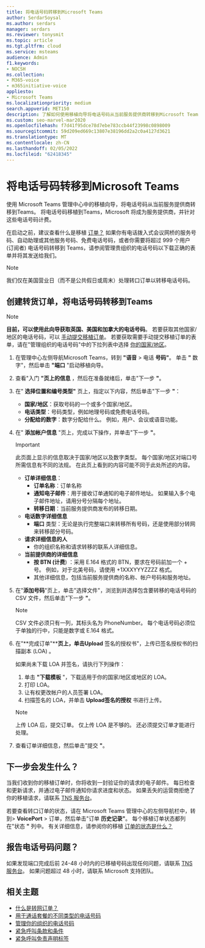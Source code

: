 ```yaml
---
title: 将电话号码转移到Microsoft Teams
author: SerdarSoysal
ms.author: serdars
manager: serdars
ms.reviewer: tonysmit
ms.topic: article
ms.tgt.pltfrm: cloud
ms.service: msteams
audience: Admin
f1.keywords:
- NOCSH
ms.collection:
- M365-voice
- m365initiative-voice
appliesto:
- Microsoft Teams
ms.localizationpriority: medium
search.appverid: MET150
description: 了解如何使用移植向导将电话号码从当前服务提供商转移到Microsoft Teams。
ms.custom: seo-marvel-mar2020
ms.openlocfilehash: f7d41f95dce78d7ebe783ccb44f23998c0898009
ms.sourcegitcommit: 59d209ed669c13807e38196dd2a2c0a4127d3621
ms.translationtype: MT
ms.contentlocale: zh-CN
ms.lasthandoff: 02/05/2022
ms.locfileid: "62418345"
---
```

# <a name="transfer-phone-numbers-to-microsoft-teams"></a>将电话号码转移到Microsoft Teams

使用 Microsoft Teams 管理中心中的移植向导，将电话号码从当前服务提供商转移到Teams。 将电话号码移植到Teams，Microsoft 将成为服务提供商，并针对这些电话号码计费。

在启动之前，建议查看什么是移植 [订单？](port-order-overview.md) 如果你有电话拨入式会议网桥的服务号码、自动助理或其他服务号码、免费电话号码，或者你需要将超过 999 个用户 (订阅者) 电话号码转移到 Teams，请参阅管理贵组织的电话号码以下载正确的表单并将其发送给我们。[](../manage-phone-numbers-for-your-organization/manage-phone-numbers-for-your-organization.md)

  > [!NOTE]
  > 我们仅在美国营业日（而不是公共假日或周末）处理转口订单以转移电话号码。

## <a name="create-a-port-order-and-transfer-your-phone-numbers-to-teams"></a>创建转货订单，将电话号码转移到Teams

> [!NOTE]
> **目前，可以使用此向导获取英国、美国和加拿大的电话号码**。 若要获取其他国家/地区的电话号码，可以 [手动提交移植订单](manually-submit-port-order.md)。 若要获取需要手动提交移植订单的表单，请在"管理组织的电话号码"中的下拉列表中选择 [你的国家/地区](../manage-phone-numbers-for-your-organization/manage-phone-numbers-for-your-organization.md)。

1. 在管理中心左侧导航Microsoft Teams，转到 **"语音** > 电话 **号码"**。 单击 **"** 数字"，然后单击 **"端口** "启动移植向导。
2. 查看"入门 **"页上的信息** ，然后在准备就绪后，单击"下一步 **"**。
3. 在" **选择位置和编号类型"** 页上，指定以下内容，然后单击"下一步 **"**：

    - **国家/地区**：获取号码的一个或多个国家/地区。
    - **电话类型**：号码类型，例如地理号码或免费电话号码。
    - **分配给的数字**：数字分配给什么。 例如，用户、会议或语音功能。

4. 在" **添加帐户信息** "页上，完成以下操作，并单击"下一步 **"**。

    > [!IMPORTANT]
    > 此页面上显示的信息取决于国家/地区以及数字类型。 每个国家/地区对端口号所需信息有不同的法规。 在此页上看到的内容可能不同于此处所述的内容。

    - **订单详细信息**： 
        - **订单名称**：订单名称
        - **通知电子邮件**：用于接收订单通知的电子邮件地址。 如果输入多个电子邮件地址，请用分号分隔每个地址。
        - **转移日期**：当前服务提供商发布的转移日期。
    - **电话数字详细信息**
        - **端口** 类型：无论是执行完整端口来转移所有号码，还是使用部分转网来转移部分号码。
    - **请求详细信息的人**  
        - 你的组织名称和请求转移的联系人详细信息。
    - **当前提供商的详细信息**
        - **按 BTN (计费**) ：采用 E.164 格式的 BTN，要求在号码前加一个 + 号。 例如，对于北美号码，请使用 +1XXXYYYZZZZ 格式。
        - 其他详细信息，包括当前服务提供商的名称、帐户号码和服务地址。
            
5. 在"**添加号码**"页上，单击"选择文件"，浏览到并选择包含要转移的电话号码的 CSV 文件，然后单击"下一步 **"**。  

    > [!NOTE]
    > CSV 文件必须只有一列，其标头名为 PhoneNumber。 每个电话号码必须位于单独的行中，只能是数字或 E.164 格式。

6. 在"**完成订单"****页上，单击Upload** 签名的授权书"，上传已签名授权书的扫描副本 (LOA) 。

    如果尚未下载 LOA 并签名，请执行下列操作：
    
    1. 单击 **"下载模板** "，下载适用于你的国家/地区或地区的 LOA。 
    2. 打印 LOA。
    3. 让有权更改帐户的人员签署 LOA。
    4. 扫描签名的 LOA，并单击 **Upload签名的授权** 书进行上传。

    > [!NOTE]
    > 上传 LOA 后，提交订单。 仅上传 LOA 是不够的。 还必须提交订单才能进行处理。

7. 查看订单详细信息，然后单击"提交 **"**。


## <a name="what-happens-next"></a>下一步会发生什么？

当我们收到你的移植订单时，你将收到一封验证你的请求的电子邮件。 每日检查和更新请求，并通过电子邮件通知你请求进度和状态。 如果丢失的运营商拒绝了你的移植请求，请联系 [TNS 服务台](../manage-phone-numbers-for-your-organization/contact-tns-service-desk.md)。

若要查看转口订单的状态，请在 Microsoft Teams 管理中心的左侧导航栏中，转到> **VoicePort** >  订单，然后单击"订单 **历史记录"**。 每个移植订单状态都列在"状态 **"** 列中。 有关详细信息，请参阅你的移植 [订单的状态是什么？](port-order-status.md)


## <a name="reporting-telephone-number-issues"></a>报告电话号码问题？
如果发现端口完成后前 24-48 小时内的已移植号码出现任何问题，请联系 [TNS 服务台](../manage-phone-numbers-for-your-organization/contact-tns-service-desk.md)。 如果问题超过 48 小时，请联系 Microsoft 支持团队。

## <a name="related-topics"></a>相关主题

- [什么是转网订单？](port-order-overview.md)
- [用于通话套餐的不同类型的电话号码](../different-kinds-of-phone-numbers-used-for-calling-plans.md)
- [管理你的组织的电话号码](../manage-phone-numbers-for-your-organization/manage-phone-numbers-for-your-organization.md)
- [紧急呼叫条款和条件](../emergency-calling-terms-and-conditions.md)
- [紧急呼叫免责声明标签](https://github.com/MicrosoftDocs/OfficeDocs-SkypeForBusiness/blob/live/Teams/downloads/emergency-calling/emergency-calling-label-(en-us)-(v.1.0).zip?raw=true)
